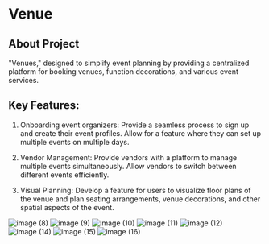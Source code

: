 # Venue

## About Project

"Venues," designed to simplify event planning by providing a centralized platform for booking venues, function decorations, and various event services.

## Key Features:

1. Onboarding event organizers: Provide a seamless process  to sign up and create their event profiles. Allow for a feature where they can set up multiple events on multiple days.

2. Vendor Management: Provide vendors with a platform to manage multiple events simultaneously. Allow vendors to switch between different events efficiently.

3. Visual Planning:  Develop a feature for users to visualize floor plans of the venue and plan seating arrangements, venue decorations, and other spatial aspects of the event.

![image (8)](https://github.com/ankitsingh0913/Venues/assets/114000644/898ebfb4-bfcf-4764-ab63-2928cad2df91)    ![image (9)](https://github.com/ankitsingh0913/Venues/assets/114000644/3364be68-5fb0-494a-a1e7-a8bca6a7d7c8)    ![image (10)](https://github.com/ankitsingh0913/Venues/assets/114000644/396d76c8-059e-48e7-8282-b1f8d31efc7b)    ![image (11)](https://github.com/ankitsingh0913/Venues/assets/114000644/9b2b14d4-09c7-4f56-bd25-4a377a874f66)    ![image (12)](https://github.com/ankitsingh0913/Venues/assets/114000644/93c66646-f5a4-42ee-9111-73b4a8461ef9    )![image (14)](https://github.com/ankitsingh0913/Venues/assets/114000644/53d549d1-cfa1-489c-a430-db069b49e35f)    ![image (15)](https://github.com/ankitsingh0913/Venues/assets/114000644/8d59a2d2-a06d-44a6-977c-ec40562ae58e)    ![image (16)](https://github.com/ankitsingh0913/Venues/assets/114000644/94a5a402-2b5c-435c-8710-86c751b5ab5e)







